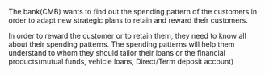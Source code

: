 The bank(CMB) wants to find out the spending pattern of the customers in order to adapt new strategic plans to retain and reward their customers.

In order to reward the customer or to retain them, they need to know all about their spending patterns. The spending patterns will help them understand to whom they should tailor their loans or the financial products(mutual funds, vehicle loans, Direct/Term deposit account)
